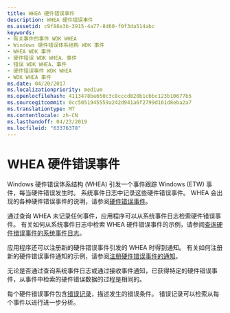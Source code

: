 ```yaml
---
title: WHEA 硬件错误事件
description: WHEA 硬件错误事件
ms.assetid: c9f88e3b-3915-4a77-8d60-f0f3da514abc
keywords:
- 有关事件的事件 WDK WHEA
- Windows 硬件错误体系结构 WDK 事件
- WHEA WDK 事件
- 硬件错误 WDK WHEA，事件
- 错误 WDK WHEA，事件
- 硬件错误事件 WDK WHEA
- WDK WHEA 事件
ms.date: 04/20/2017
ms.localizationpriority: medium
ms.openlocfilehash: 4113478be650c3c8cccd820b1cbbc123b10677b5
ms.sourcegitcommit: 0cc5051945559a242d941a6f2799d161d8eba2a7
ms.translationtype: MT
ms.contentlocale: zh-CN
ms.lasthandoff: 04/23/2019
ms.locfileid: "63376378"
---
```

# <a name="whea-hardware-error-events"></a>WHEA 硬件错误事件


Windows 硬件错误体系结构 (WHEA) 引发一个事件跟踪 Windows (ETW) 事件，每当硬件错误发生时。 系统事件日志中记录这些硬件错误事件。 WHEA 会出现的各种硬件错误事件的说明，请参阅[硬件错误事件](https://msdn.microsoft.com/library/windows/hardware/ff559387)。

通过查询 WHEA 未记录任何事件，应用程序可以从系统事件日志检索硬件错误事件。 有关如何从系统事件日志中检索 WHEA 硬件错误事件的示例，请参阅[查询硬件错误事件的系统事件日志](querying-the-system-event-log-for-hardware-error-events.md)。

应用程序还可以注册新的硬件错误事件引发的 WHEA 时得到通知。 有关如何注册新的硬件错误事件通知的示例，请参阅[注册硬件错误事件的通知](registering-for-notification-of-hardware-error-events.md)。

无论是否通过查询系统事件日志或通过接收事件通知，已获得特定的硬件错误事件，从事件中检索的硬件错误数据的过程是相同的。

每个硬件错误事件包含[错误记录](error-records.md)，描述发生的错误条件。 错误记录可以检索从每个事件以进行进一步分析。

 

 




